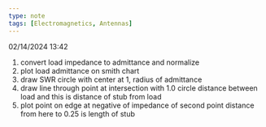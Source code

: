 ```yaml
---
type: note
tags: [Electromagnetics, Antennas]
---
```

02/14/2024 13:42

  

1. convert load impedance to admittance and normalize
2. plot load admittance on smith chart
3. draw SWR circle with center at 1, radius of admittance
4. draw line through point at intersection with 1.0 circle
distance between load and this is distance of stub from load
5. plot point on edge at negative of impedance of second point
distance from here to 0.25 is length of stub